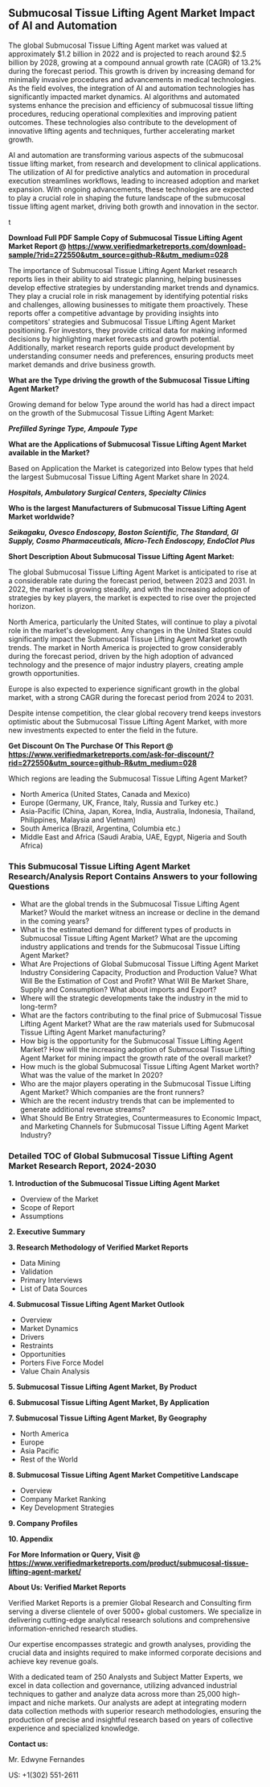 <h2>Submucosal Tissue Lifting Agent Market Impact of AI and Automation</h2><p>The global Submucosal Tissue Lifting Agent market was valued at approximately $1.2 billion in 2022 and is projected to reach around $2.5 billion by 2028, growing at a compound annual growth rate (CAGR) of 13.2% during the forecast period. This growth is driven by increasing demand for minimally invasive procedures and advancements in medical technologies. As the field evolves, the integration of AI and automation technologies has significantly impacted market dynamics. AI algorithms and automated systems enhance the precision and efficiency of submucosal tissue lifting procedures, reducing operational complexities and improving patient outcomes. These technologies also contribute to the development of innovative lifting agents and techniques, further accelerating market growth.</p><p>AI and automation are transforming various aspects of the submucosal tissue lifting market, from research and development to clinical applications. The utilization of AI for predictive analytics and automation in procedural execution streamlines workflows, leading to increased adoption and market expansion. With ongoing advancements, these technologies are expected to play a crucial role in shaping the future landscape of the submucosal tissue lifting agent market, driving both growth and innovation in the sector.</p>t</p><p id="" class=""><strong>Download Full PDF Sample Copy of Submucosal Tissue Lifting Agent Market Report @ <a href="https://www.verifiedmarketreports.com/download-sample/?rid=272550&utm_source=github-R&utm_medium=028" target="_blank">https://www.verifiedmarketreports.com/download-sample/?rid=272550&utm_source=github-R&utm_medium=028</a></strong></p><p>The importance of&nbsp;Submucosal Tissue Lifting Agent Market research reports lies in their ability to aid strategic planning, helping businesses develop effective strategies by understanding market trends and dynamics. They play a crucial role in risk management by identifying potential risks and challenges, allowing businesses to mitigate them proactively. These reports offer a competitive advantage by providing insights into competitors' strategies and Submucosal Tissue Lifting Agent Market positioning. For investors, they provide critical data for making informed decisions by highlighting market forecasts and growth potential. Additionally, market research reports guide product development by understanding consumer needs and preferences, ensuring products meet market demands and drive business growth.</p><p><strong>What are the&nbsp;Type driving the growth of the Submucosal Tissue Lifting Agent Market?</strong></p><p id="" class="">Growing demand for below Type around the world has had a direct impact on the growth of the Submucosal Tissue Lifting Agent Market:</p><em><strong>Prefilled Syringe Type, Ampoule Type</strong></em></p><strong>What are the&nbsp;Applications&nbsp;of Submucosal Tissue Lifting Agent Market available in the Market?</strong></p><p id="" class="">Based on Application the Market is categorized into Below types that held the largest Submucosal Tissue Lifting Agent Market share In 2024.</p><em><strong>Hospitals, Ambulatory Surgical Centers, Specialty Clinics</strong></em></p><strong>Who is the largest Manufacturers of Submucosal Tissue Lifting Agent Market worldwide?</strong></p><p><em><strong>Seikagaku, Ovesco Endoscopy, Boston Scientific, The Standard, GI Supply, Cosmo Pharmaceuticals, Micro-Tech Endoscopy, EndoClot Plus</strong></em></p><p id="" class=""><strong>Short Description About Submucosal Tissue Lifting Agent Market:</strong></p><p>The global Submucosal Tissue Lifting Agent Market is anticipated to rise at a considerable rate during the forecast period, between 2023 and 2031. In 2022, the market is growing steadily, and with the increasing adoption of strategies by key players, the market is expected to rise over the projected horizon.</p><p>North America, particularly the United States, will continue to play a pivotal role in the market's development. Any changes in the United States could significantly impact the Submucosal Tissue Lifting Agent Market growth trends. The market in North America is projected to grow considerably during the forecast period, driven by the high adoption of advanced technology and the presence of major industry players, creating ample growth opportunities.</p><p>Europe is also expected to experience significant growth in the global market, with a strong CAGR during the forecast period from 2024 to 2031.</p><p>Despite intense competition, the clear global recovery trend keeps investors optimistic about the Submucosal Tissue Lifting Agent Market, with more new investments expected to enter the field in the future.</p><p id="" class=""><strong>Get Discount On The Purchase Of This Report @ <a href="https://www.verifiedmarketreports.com/ask-for-discount/?rid=272550&utm_source=github-R&utm_medium=028" target="_blank">https://www.verifiedmarketreports.com/ask-for-discount/?rid=272550&utm_source=github-R&utm_medium=028</a></strong></p>Which regions are leading the Submucosal Tissue Lifting Agent Market?</p><ul><li>North America (United States, Canada and Mexico)</li><li>Europe (Germany, UK, France, Italy, Russia and Turkey etc.)</li><li>Asia-Pacific (China, Japan, Korea, India, Australia, Indonesia, Thailand, Philippines, Malaysia and Vietnam)</li><li>South America (Brazil, Argentina, Columbia etc.)</li><li>Middle East and Africa (Saudi Arabia, UAE, Egypt, Nigeria and South Africa)</li></ul><h3 id="" class="">This Submucosal Tissue Lifting Agent Market Research/Analysis Report Contains Answers to your following Questions</h3><ul><li>What are the global trends in the Submucosal Tissue Lifting Agent Market? Would the market witness an increase or decline in the demand in the coming years?</li><li>What is the estimated demand for different types of products in Submucosal Tissue Lifting Agent Market? What are the upcoming industry applications and trends for the Submucosal Tissue Lifting Agent Market?</li><li>What Are Projections of Global Submucosal Tissue Lifting Agent Market Industry Considering Capacity, Production and Production Value? What Will Be the Estimation of Cost and Profit? What Will Be Market Share, Supply and Consumption? What about imports and Export?</li><li>Where will the strategic developments take the industry in the mid to long-term?</li><li>What are the factors contributing to the final price of Submucosal Tissue Lifting Agent Market? What are the raw materials used for Submucosal Tissue Lifting Agent Market manufacturing?</li><li>How big is the opportunity for the Submucosal Tissue Lifting Agent Market? How will the increasing adoption of Submucosal Tissue Lifting Agent Market for mining impact the growth rate of the overall market?</li><li>How much is the global Submucosal Tissue Lifting Agent Market worth? What was the value of the market In 2020?</li><li>Who are the major players operating in the Submucosal Tissue Lifting Agent Market? Which companies are the front runners?</li><li>Which are the recent industry trends that can be implemented to generate additional revenue streams?</li><li>What Should Be Entry Strategies, Countermeasures to Economic Impact, and Marketing Channels for Submucosal Tissue Lifting Agent Market Industry?</li></ul><h3 id="" class="">Detailed TOC of Global Submucosal Tissue Lifting Agent Market Research Report, 2024-2030</h3><p id="" class=""><strong>1. Introduction of the Submucosal Tissue Lifting Agent Market</strong></p><ul><li>Overview of the Market</li><li>Scope of Report</li><li>Assumptions</li></ul><p id="" class=""><strong>2. Executive Summary</strong></p><p id="" class=""><strong>3. Research Methodology of Verified Market Reports</strong></p><ul><li>Data Mining</li><li>Validation</li><li>Primary Interviews</li><li>List of Data Sources</li></ul><p id="" class=""><strong>4. Submucosal Tissue Lifting Agent Market Outlook</strong></p><ul><li>Overview</li><li>Market Dynamics</li><li>Drivers</li><li>Restraints</li><li>Opportunities</li><li>Porters Five Force Model</li><li>Value Chain Analysis</li></ul><p id="" class=""><strong>5. Submucosal Tissue Lifting Agent Market, By Product</strong></p><p id="" class=""><strong>6. Submucosal Tissue Lifting Agent Market, By Application</strong></p><p id="" class=""><strong>7. Submucosal Tissue Lifting Agent Market, By Geography</strong></p><ul><li>North America</li><li>Europe</li><li>Asia Pacific</li><li>Rest of the World</li></ul><p id="" class=""><strong>8. Submucosal Tissue Lifting Agent Market Competitive Landscape</strong></p><ul><li>Overview</li><li>Company Market Ranking</li><li>Key Development Strategies</li></ul><p id="" class=""><strong>9. Company Profiles</strong></p><p id="" class=""><strong>10. Appendix</strong></p><p id="" class=""><strong>For More Information or Query, Visit @ <a href="https://www.verifiedmarketreports.com/product/submucosal-tissue-lifting-agent-market/" target="_blank">https://www.verifiedmarketreports.com/product/submucosal-tissue-lifting-agent-market/</a></strong></p><p id="" class=""><strong>About Us: Verified Market Reports</strong></p><p id="" class="">Verified Market Reports is a premier Global Research and Consulting firm serving a diverse clientele of over 5000+ global customers. We specialize in delivering cutting-edge analytical research solutions and comprehensive information-enriched research studies.</p><p id="" class="">Our expertise encompasses strategic and growth analyses, providing the crucial data and insights required to make informed corporate decisions and achieve key revenue goals.</p><p id="" class="">With a dedicated team of 250 Analysts and Subject Matter Experts, we excel in data collection and governance, utilizing advanced industrial techniques to gather and analyze data across more than 25,000 high-impact and niche markets. Our analysts are adept at integrating modern data collection methods with superior research methodologies, ensuring the production of precise and insightful research based on years of collective experience and specialized knowledge.</p><p id="" class=""><strong>Contact us:</strong></p><p id="" class="">Mr. Edwyne Fernandes</p><p id="" class="">US: +1(302) 551-2611</p>